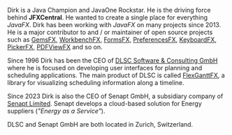 Dirk is a Java Champion and JavaOne Rockstar. He is the driving force behind **JFXCentral**. He wanted to create a single place for everything _JavaFX_. Dirk has been working with _JavaFX_ on many projects since 2013. He is a major contributor to and / or maintainer of open source projects such as [GemsFX](https://github.com/dlsc-software-consulting-gmbh/GemsFX), [WorkbenchFX](https://github.com/dlsc-software-consulting-gmbh/WorkbenchFX), [FormsFX](https://github.com/dlsc-software-consulting-gmbh/FormsFX), [PreferencesFX](https://github.com/dlsc-software-consulting-gmbh/PreferencesFX), [KeyboardFX](https://github.com/dlsc-software-consulting-gmbh/KeyboardFX), [PickerFX](https://github.com/dlsc-software-consulting-gmbh/PickerFX), [PDFViewFX](https://github.com/dlsc-software-consulting-gmbh/PDFViewFX) and so on. 

Since 1996 Dirk has been the CEO of [DLSC Software & Consulting GmbH](https://www.dlsc.com) where he is focused on developing user interfaces for planning and scheduling applications. The main product of DLSC is called [FlexGanttFX](https://www.flexganttfx.com), a library for visualizing scheduling information along a timeline.

Since 2023 Dirk is also the CEO of Senapt GmbH, a subsidiary company of [Senapt Limited](https://senapt.co.uk). Senapt develops a cloud-based solution for Energy suppliers (_"Energy as a Service"_).

DLSC and Senapt GmbH are both located in Zurich, Switzerland.